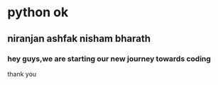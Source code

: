 # python ok

## niranjan ashfak nisham bharath

### hey guys,we are starting our new journey towards coding 


thank you
